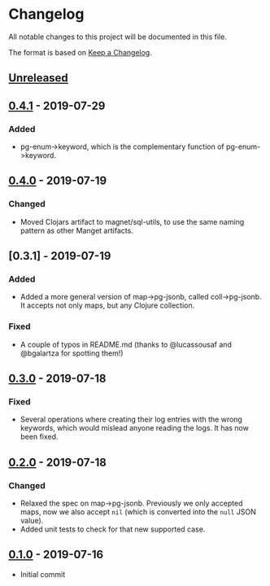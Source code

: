 # Changelog
All notable changes to this project will be documented in this file.

The format is based on [Keep a Changelog](http://keepachangelog.com/en/1.0.0/).

## [Unreleased]

## [0.4.1] - 2019-07-29

### Added
- pg-enum->keyword, which is the complementary function of pg-enum->keyword.

## [0.4.0] - 2019-07-19

### Changed
- Moved Clojars artifact to magnet/sql-utils, to use the same naming pattern as other Manget artifacts.

## [0.3.1] - 2019-07-19

### Added
- Added a more general version of map->pg-jsonb, called coll->pg-jsonb. It accepts not only maps, but any Clojure collection.

### Fixed
- A couple of typos in README.md (thanks to @lucassousaf and @bgalartza for spotting them!)

## [0.3.0] - 2019-07-18

### Fixed
- Several operations where creating their log entries with the wrong keywords, which would mislead anyone reading the logs. It has now been fixed.

## [0.2.0] - 2019-07-18

### Changed
- Relaxed the spec on map->pg-jsonb. Previously we only accepted maps, now we also accept `nil` (which is converted into the `null` JSON value).
- Added unit tests to check for that new supported case.

## [0.1.0] - 2019-07-16
- Initial commit

[UNRELEASED]: https://github.com/magnetcoop/buddy-auth.jwt-oidc/compare/v0.4.1...HEAD
[0.4.1]: https://github.com/magnetcoop/buddy-auth.jwt-oidc/releases/tag/v0.4.0
[0.4.0]: https://github.com/magnetcoop/buddy-auth.jwt-oidc/releases/tag/v0.4.0
[0.3.0]: https://github.com/magnetcoop/buddy-auth.jwt-oidc/releases/tag/v0.3.0
[0.2.0]: https://github.com/magnetcoop/buddy-auth.jwt-oidc/releases/tag/v0.2.0
[0.1.0]: https://github.com/magnetcoop/buddy-auth.jwt-oidc/releases/tag/v0.1.0


